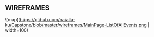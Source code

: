 ## WIREFRAMES

![map](https://github.com/natalia-ku/Capstone/blob/master/wireframes/MainPage-ListOfAllEvents.png | width=100)
